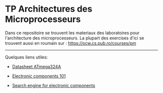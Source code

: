 # TP Architectures des Microprocesseurs



Dans ce repositoire se trouvent les materiaux des laboratoires pour l'architecture des microprocesseurs.
La plupart des exercises d'ici se trouvent aussi en roumain sur : https://ocw.cs.pub.ro/courses/pm

---------------------------------------------------------------------

Quelques liens utiles:

 - [Datasheet ATmega324A](https://ocw.cs.pub.ro/courses/_media/pm/doc8272.pdf)
 - [Electronic components 101](https://components101.com/)
  
  -	[Search engine for electronic components ](https://octopart.com/)
